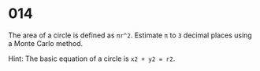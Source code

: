 [_metadata_:number]:-      "14"
[_metadata_:difficulty]:-  "Medium"
[_metadata_:asker]:-       "Google"
[_metadata_:tags]:-        "math"

# 014

The area of a circle is defined as `πr^2`. Estimate `π` to `3` decimal places using a Monte Carlo method.

Hint: The basic equation of a circle is `x2 + y2 = r2`.
